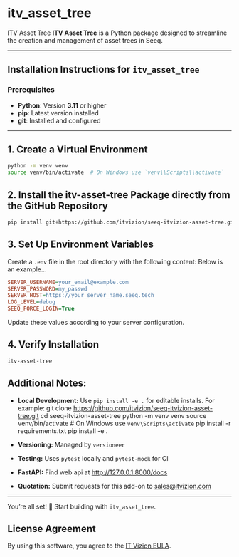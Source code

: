 # itv_asset_tree
ITV Asset Tree  **ITV Asset Tree** is a Python package designed to streamline the creation and management of asset trees in Seeq. 

---

## **Installation Instructions for `itv_asset_tree`**
### **Prerequisites**
- **Python**: Version **3.11** or higher  
- **pip**: Latest version installed  
- **git**: Installed and configured  

---

## 1. Create a Virtual Environment
```bash
python -m venv venv
source venv/bin/activate  # On Windows use `venv\\Scripts\\activate`
```

## 2. Install the itv-asset-tree Package directly from the GitHub Repository
```bash
pip install git+https://github.com/itvizion/seeq-itvizion-asset-tree.git
```

## 3. Set Up Environment Variables
Create a `.env` file in the root directory with the following content:
Below is an example...
```ini
SERVER_USERNAME=your_email@example.com
SERVER_PASSWORD=my_passwd
SERVER_HOST=https://your_server_name.seeq.tech
LOG_LEVEL=debug
SEEQ_FORCE_LOGIN=True
```
Update these values according to your server configuration.

## 4. Verify Installation
```bash
itv-asset-tree
```

## Additional Notes:
- **Local Development:** Use `pip install -e .` for editable installs.
    For example:
    git clone https://github.com/itvizion/seeq-itvizion-asset-tree.git
    cd seeq-itvizion-asset-tree
    python -m venv venv
    source venv/bin/activate  # On Windows use `venv\Scripts\activate`
    pip install -r requirements.txt
    pip install -e .

- **Versioning:** Managed by `versioneer`
- **Testing:** Uses `pytest` locally and `pytest-mock` for CI
- **FastAPI:** Find web api at http://127.0.0.1:8000/docs

- **Quotation:** Submit requests for this add-on to sales@itvizion.com

---
You’re all set! 🎉 Start building with `itv_asset_tree`.

## License Agreement
By using this software, you agree to the [IT Vizion EULA](https://itvizion.com/eula).

